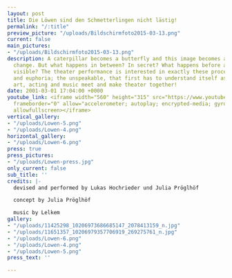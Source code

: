 ```yaml
---
layout: post
title: Die Löwen sind den Schmetterlingen nicht lästig!
permalink: "/:title"
preview_picture: "/uploads/Bildschirmfoto2015-03-13.png"
current: false
main_pictures:
- "/uploads/Bildschirmfoto2015-03-13.png"
description: A caterpillar becomes a butterfly and this image becomes a metaphor for
  change. But what happens in between? In secret? What happens before a change becomes
  visible? The theater performance is interested in exactly these processes; the resistance
  and euphoria; the unspeakable, that first has to understand itself as reality. Visual
  art, acting and music meet and make theater together!
date: 2001-03-01 17:04:00 +0000
youtube_link: <iframe width="560" height="315" src="https://www.youtube.com/embed/NCu9afXPvPM"
  frameborder="0" allow="accelerometer; autoplay; encrypted-media; gyroscope; picture-in-picture"
  allowfullscreen></iframe>
vertical_gallery:
- "/uploads/Lowen-5.png"
- "/uploads/Lowen-4.png"
horizontal_gallery:
- "/uploads/Lowen-6.png"
press: true
press_pictures:
- "/uploads/Lowen-press.jpg"
only_current: false
sub_title: ''
credits: |-
  devised and performed by Lukas Hochrieder und Julia Pröglhöf

  concept by Julia Pröglhöf

  music by Lelkem
gallery:
- "/uploads/11425298_10206973686685147_2078413159_n.jpg"
- "/uploads/11651357_10206979357706919_269275761_n.jpg"
- "/uploads/Lowen-6.png"
- "/uploads/Lowen-4.png"
- "/uploads/Lowen-5.png"
press_text: ''

---
```

